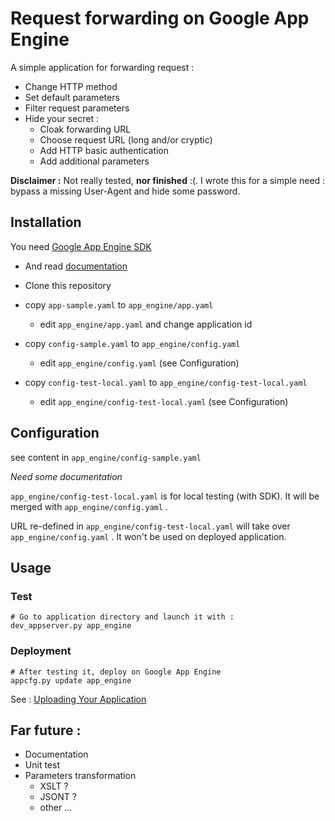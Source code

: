 Request forwarding on Google App Engine
=======================================

A simple application for forwarding request :

* Change HTTP method
* Set default parameters
* Filter request parameters
* Hide your secret :
  * Cloak forwarding URL
  * Choose request URL (long and/or cryptic)
  * Add HTTP basic authentication
  * Add additional parameters

__Disclaimer :__ Not really tested, __nor finished__ :(. I wrote this for a simple need : bypass a missing User-Agent and hide some password.

Installation
------------

You need [Google App Engine SDK](http://code.google.com/intl/fr/appengine/downloads.html)

* And read [documentation](http://code.google.com/intl/fr/appengine/docs/)

* Clone this repository
* copy `app-sample.yaml` to `app_engine/app.yaml`
  * edit `app_engine/app.yaml` and change application id
* copy `config-sample.yaml` to `app_engine/config.yaml`
  * edit `app_engine/config.yaml` (see Configuration)
* copy `config-test-local.yaml` to `app_engine/config-test-local.yaml`
  * edit `app_engine/config-test-local.yaml` (see Configuration)

Configuration
-------------

see content in `app_engine/config-sample.yaml`

_Need some documentation_

`app_engine/config-test-local.yaml` is for local testing (with SDK).
It will be merged with `app_engine/config.yaml` .

URL re-defined in `app_engine/config-test-local.yaml` will take over `app_engine/config.yaml` .
It won't be used on deployed application.

Usage
-----

### Test

    # Go to application directory and launch it with :
    dev_appserver.py app_engine

### Deployment

    # After testing it, deploy on Google App Engine
    appcfg.py update app_engine

See : [Uploading Your Application](http://code.google.com/intl/fr/appengine/docs/python/gettingstarted/uploading.html)

Far future :
------------

* Documentation
* Unit test
* Parameters transformation
  * XSLT ?
  * JSONT ?
  * other ...